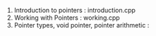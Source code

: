 1. Introduction to pointers : introduction.cpp
2. Working with Pointers : working.cpp
3. Pointer types, void pointer, pointer arithmetic : 